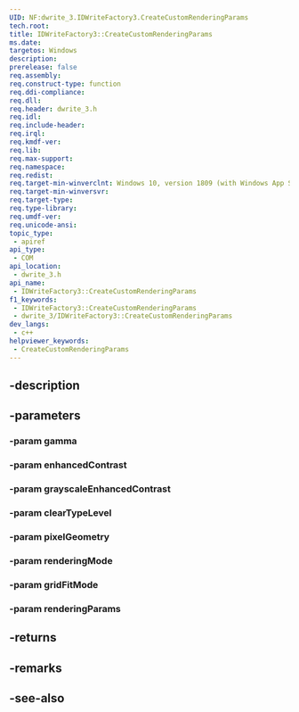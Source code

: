 ```yaml
---
UID: NF:dwrite_3.IDWriteFactory3.CreateCustomRenderingParams
tech.root: 
title: IDWriteFactory3::CreateCustomRenderingParams
ms.date: 
targetos: Windows
description: 
prerelease: false
req.assembly: 
req.construct-type: function
req.ddi-compliance: 
req.dll: 
req.header: dwrite_3.h
req.idl: 
req.include-header: 
req.irql: 
req.kmdf-ver: 
req.lib: 
req.max-support: 
req.namespace: 
req.redist: 
req.target-min-winverclnt: Windows 10, version 1809 (with Windows App SDK 0.5 or later)
req.target-min-winversvr: 
req.target-type: 
req.type-library: 
req.umdf-ver: 
req.unicode-ansi: 
topic_type:
 - apiref
api_type:
 - COM
api_location:
 - dwrite_3.h
api_name:
 - IDWriteFactory3::CreateCustomRenderingParams
f1_keywords:
 - IDWriteFactory3::CreateCustomRenderingParams
 - dwrite_3/IDWriteFactory3::CreateCustomRenderingParams
dev_langs:
 - c++
helpviewer_keywords:
 - CreateCustomRenderingParams
---
```


## -description

## -parameters

### -param gamma

### -param enhancedContrast

### -param grayscaleEnhancedContrast

### -param clearTypeLevel

### -param pixelGeometry

### -param renderingMode

### -param gridFitMode

### -param renderingParams

## -returns

## -remarks

## -see-also

